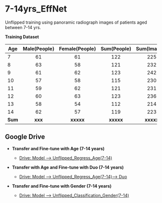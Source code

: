 # 7-14yrs_EffNet
Unflipped training using panoramic radiograph images of patients aged between 7-14 yrs.

**Training Dataset**

|  Age  | Male(People)  | Female(People)  | Sum(People)  |  Sum(Images) |
| ------|:-------------:|:---------------:|:------------:|:------------:|
|  7    |      61       |       61        |      122     |      225     |
|  8    |      63       |       58        |      121     |      232     |
|  9    |      61       |       62        |      123     |      242     |
|  10   |      57       |       58        |      115     |      230     |
|  11   |      59       |       62        |      121     |      231     |
|  12   |      60       |       63        |      123     |      236     |
|  13   |      58       |       54        |      112     |      214     |
|  14   |      62       |       57        |      119     |      223     |
|**Sum**|    **xxx**    |    **xxxxx**    |   **xxxxx**  |   **xxxxx**  |

## Google Drive
* **Transfer and Fine-tune with Age (7-14 years)**
  * [Drive: Model --> Unflipped_Regress_Age(7-14)](https://drive.google.com/drive/u/0/folders/1lThC7Ft1dU3_4gGOPXNezZJJOwTLpZV5)
* **Transfer with Age and Fine-tune with Duo (7-14 years)**
  * [Drive: Model --> Unflipped_Regress_Age(7-14)--> Duo](https://drive.google.com/drive/u/0/folders/1QxEWQw5nV6Ue5J7Ink2qT29hvqTku26A)

* **Transfer and Fine-tune with Gender (7-14 years)**
  * [Drive: Model --> Unflipped_Classification_Gender(7-14)](https://drive.google.com/drive/u/0/folders/1gSnNTp_DwS-gacctGDKAy0MGtKOMxsEk)



